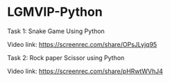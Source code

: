 # LGMVIP-Python

Task 1: Snake Game Using Python

Video link: https://screenrec.com/share/OPsJLyjq95

Task 2: Rock paper Scissor using Python

Video link: https://screenrec.com/share/pHRwtWVhJ4

